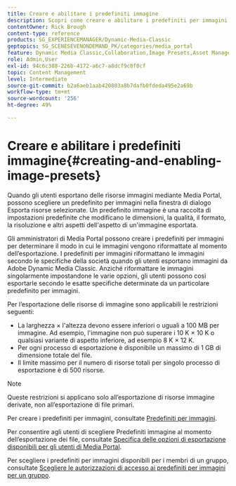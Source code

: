 ```yaml
---
title: Creare e abilitare i predefiniti immagine
description: Scopri come creare e abilitare i predefiniti per immagini in Adobe Dynamic Media Classic.
contentOwner: Rick Brough
content-type: reference
products: SG_EXPERIENCEMANAGER/Dynamic-Media-Classic
geptopics: SG_SCENESEVENONDEMAND_PK/categories/media_portal
feature: Dynamic Media Classic,Collaboration,Image Presets,Asset Management
role: Admin,User
exl-id: 94c6c388-226b-4172-a6c7-a8dcf9c0f0cf
topic: Content Management
level: Intermediate
source-git-commit: b2a6aeb1aab420803a8b7dafb0fdeda495e2a69b
workflow-type: tm+mt
source-wordcount: '256'
ht-degree: 49%

---
```


# Creare e abilitare i predefiniti immagine{#creating-and-enabling-image-presets}

Quando gli utenti esportano delle risorse immagini mediante Media Portal, possono scegliere un predefinito per immagini nella finestra di dialogo Esporta risorse selezionate. Un predefinito immagine è una raccolta di impostazioni predefinite che modificano le dimensioni, la qualità, il formato, la risoluzione e altri aspetti dell&#39;aspetto di un&#39;immagine esportata.

Gli amministratori di Media Portal possono creare i predefiniti per immagini per determinare il modo in cui le immagini vengono riformattate al momento dell’esportazione. I predefiniti per immagini riformattano le immagini secondo le specifiche della società quando gli utenti esportano immagini da Adobe Dynamic Media Classic. Anziché riformattare le immagini singolarmente impostandone le varie opzioni, gli utenti possono così esportarle secondo le esatte specifiche determinate da un particolare predefinito per immagini.

Per l’esportazione delle risorse di immagine sono applicabili le restrizioni seguenti:

* La larghezza × l&#39;altezza devono essere inferiori o uguali a 100 MB per immagine. Ad esempio, l&#39;immagine non può superare i 10 K × 10 K o qualsiasi variante di aspetto inferiore, ad esempio 8 K × 12 K.
* Per ogni processo di esportazione è disponibile un massimo di 1 GB di dimensione totale del file.
* Il limite massimo per il numero di risorse totali per singolo processo di esportazione è di 500 risorse.

>[!NOTE]
>
>Queste restrizioni si applicano solo all’esportazione di risorse immagine derivate, non all’esportazione di file primari.

Per creare i predefiniti per immagini, consultate [Predefiniti per immagini](application-setup.md#image_presets).

Per consentire agli utenti di scegliere Predefiniti immagine al momento dell’esportazione dei file, consultate [Specifica delle opzioni di esportazione disponibili per gli utenti di Media Portal](specifying-export-options-available-media.md#specifying_export_options_available_to_media_portal_users).

Per scegliere i predefiniti per immagini disponibili per i membri di un gruppo, consultate [Scegliere le autorizzazioni di accesso ai predefiniti per immagini per un gruppo](creating-media-portal-groups.md#choosing_image_preset_access_permissions_for_a_group).
